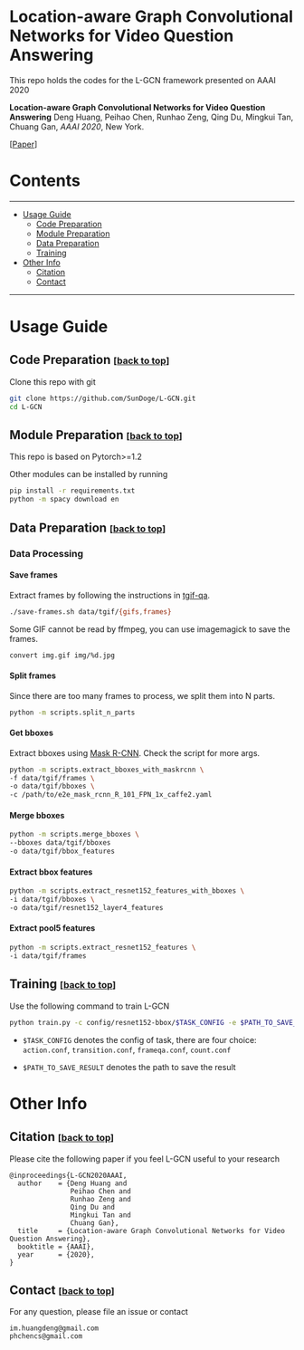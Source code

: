 # <span id="title"> Location-aware Graph Convolutional Networks for Video Question Answering </span>

This repo holds the codes for the L-GCN framework presented on AAAI 2020

**Location-aware Graph Convolutional Networks for Video Question Answering**
Deng Huang, Peihao Chen, Runhao Zeng, Qing Du, Mingkui Tan, Chuang Gan, *AAAI 2020*, New York.

[[Paper]()]



# Contents

---
- [Usage Guide](#usage-guide)
    - [Code Preparation](#code)
    - [Module Preparation](#module)
    - [Data Preparation](#data)
    - [Training](#training)
- [Other Info](#other-info)
    - [Citation](#citation)
    - [Contact](#contact)
---



#  Usage Guide

## <span id="code"> Code Preparation <font size=3>[[back to top](#title)]</font> </span>

Clone this repo with git

```bash
git clone https://github.com/SunDoge/L-GCN.git
cd L-GCN
```

## <span id="module"> Module Preparation <font size=3>[[back to top](#title)]</font> </span>

This repo is based on Pytorch>=1.2

Other modules can be installed by running

```bash
pip install -r requirements.txt
python -m spacy download en
```

## <span id="data"> Data Preparation <font size=3>[[back to top](#title)]</font> </span>

### Data Processing

#### Save frames
Extract frames by following the instructions in [tgif-qa].

```bash
./save-frames.sh data/tgif/{gifs,frames}
```

Some GIF cannot be read by ffmpeg, you can use imagemagick to save the frames.

```bash
convert img.gif img/%d.jpg
```

#### Split frames

Since there are too many frames to process, we split them into N parts.

```bash
python -m scripts.split_n_parts
```

#### Get bboxes

Extract bboxes using [Mask R-CNN]. Check the script for more args.

```bash
python -m scripts.extract_bboxes_with_maskrcnn \
-f data/tgif/frames \
-o data/tgif/bboxes \
-c /path/to/e2e_mask_rcnn_R_101_FPN_1x_caffe2.yaml
```

#### Merge bboxes

```bash
python -m scripts.merge_bboxes \
--bboxes data/tgif/bboxes
-o data/tgif/bbox_features
```

#### Extract bbox features

```bash
python -m scripts.extract_resnet152_features_with_bboxes \
-i data/tgif/bboxes \
-o data/tgif/resnet152_layer4_features
```

#### Extract pool5 features

```bash
python -m scripts.extract_resnet152_features \
-i data/tgif/frames
```


## <span id="training"> Training <font size=3>[[back to top](#title)]</font> </span>

Use the following command to train L-GCN

```bash
python train.py -c config/resnet152-bbox/$TASK_CONFIG -e $PATH_TO_SAVE_RESULT
```

- `$TASK_CONFIG` denotes the config of task, there are four choice: `action.conf`, `transition.conf`, `frameqa.conf`, `count.conf`

- `$PATH_TO_SAVE_RESULT` denotes the path to save the result



# Other Info

## <span id="citation"> Citation <font size=3>[[back to top](#title)]</font> </span>

Please cite the following paper if you feel L-GCN useful to your research

```
@inproceedings{L-GCN2020AAAI,
  author    = {Deng Huang and
               Peihao Chen and
               Runhao Zeng and
               Qing Du and
               Mingkui Tan and
               Chuang Gan},
  title     = {Location-aware Graph Convolutional Networks for Video Question Answering},
  booktitle = {AAAI},
  year      = {2020},
}
```

## <span id="contact"> Contact <font size=3>[[back to top](#title)]</font> </span>

For any question, please file an issue or contact

```
im.huangdeng@gmail.com
phchencs@gmail.com
```

[Mask R-CNN]: (https://github.com/facebookresearch/maskrcnn-benchmark)
[tgif-qa]: (https://github.com/YunseokJANG/tgif-qa)
